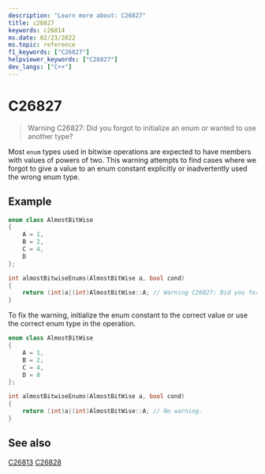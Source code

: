 ```yaml
---
description: "Learn more about: C26827"
title: c26827
keywords: c26814
ms.date: 02/23/2022
ms.topic: reference
f1_keywords: ["C26827"]
helpviewer_keywords: ["C26827"]
dev_langs: ["C++"]
---
```

# C26827

> Warning C26827: Did you forgot to initialize an enum or wanted to use another type? 

Most `enum` types used in bitwise operations are expected to have members with values of powers of two. This warning attempts to find cases where we forgot to give a value to an enum constant explicitly or inadvertently used the wrong enum type.

## Example

```cpp
enum class AlmostBitWise
{
    A = 1,
    B = 2,
    C = 4,
    D
};

int almostBitwiseEnums(AlmostBitWise a, bool cond) 
{
    return (int)a|(int)AlmostBitWise::A; // Warning C26827: Did you forgot to initialize an enum or wanted to use another type?
}
```

To fix the warning, initialize the enum constant to the correct value or use the correct enum type in the operation.

```cpp
enum class AlmostBitWise
{
    A = 1,
    B = 2,
    C = 4,
    D = 8
};

int almostBitwiseEnums(AlmostBitWise a, bool cond) 
{
    return (int)a|(int)AlmostBitWise::A; // No warning.
}
```

## See also

[C26813](./c26813.md)
[C26828](./c26828.md)
